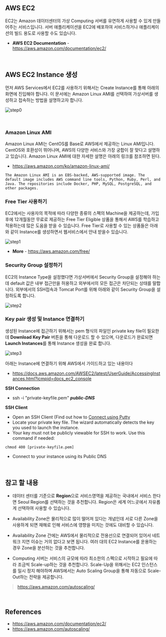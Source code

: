 ## AWS EC2

EC2는 Amazon 데이터센터의 가상 Computing 서버를 유연하게 사용할 수 있게 만들어주는 서비스입니다. 서버 애플리케이션을 EC2에 배포하여 서비스하거나 애플리케이션의 빌드 용도로 사용할 수도 있습니다.

- **AWS EC2 Documentation** - https://aws.amazon.com/documentation/ec2/

<br>

## AWS EC2 Instance 생성

먼저 AWS Services에서 EC2를 사용하기 위해서는 Create Instance를 통해 아래의 화면에 진입해야 합니다. 이 문서에는 Amazon Linux AMI를 선택하여 가상서버를 생성하고 접속하는 방법을 설명하고자 합니다.

![step0](http://image.toast.com/aaaaahq/aws-ec2-step0.png)

<br>

### Amazon Linux AMI

Amazon Linux AMI는 CentOS를 Base로 AWS에서 제공하는 Linux AMI입니다. CentOS와 호환성이 뛰어나며, AWS의 다양한 서비스와 가장 궁합이 잘 맞다고 설명하고 있습니다. Amazon Linux AMI에 대한 자세한 설명은 아래의 링크를 참조하면 된다.

- https://aws.amazon.com/ko/amazon-linux-ami/

````
The Amazon Linux AMI is an EBS-backed, AWS-supported image. The default image includes AWS command line tools, Python, Ruby, Perl, and Java. The repositories include Docker, PHP, MySQL, PostgreSQL, and other packages.
````

###  Free Tier 사용하기

EC2에서는 사용자의 목적에 따라 다양한 종류의 스펙의 Machine을 제공하는데, 가입 후에 12개월동안 무료로 제공하는 Free Tier Eligible 상품을 통해서 AWS를 학습하고 적용하는데 많은 도움을 받을 수 있습니다. Free Tier로 사용할 수 있는 상품들은 아래와 같이 Instance를 생성하면서 웹서비스에서 안내 받을수 있습니다.

![step1](http://image.toast.com/aaaaahq/aws-ec2-step1.png)
- **More** - https://aws.amazon.com/free/

### Security Group 설정하기

EC2의 Instance Type을 설정했다면 가상서버에서 Security Group을 설정해야 하는데 default 값은 내부 접근만을 허용하고 외부에서의 모든 접근은 차단되는 상태를 말합니다. 외부에서의 SSH접속과 Tomcat Port를 위해 아래와 같이 Security Group을 설정하도록 합니다.

![step2](http://image.toast.com/aaaaahq/aws-ec2-step2.png)

### Key pair 생성 및 Instance 연결하기

생성된 Instance에 접근하기 위해서는 pem 형식의 파일인 private key file이 필요한데 **Download Key Pair** 버튼을 통해 다운로드 할 수 있으며, 다운로드가 완료되면 **Launch Instances**를 통해 Instance 생성을 완료 합니다.

![step3](http://image.toast.com/aaaaahq/aws-ec2-step3.png)

아래는 Instance에 연결하기 위해 AWS에서 가이드하고 있는 내용이다

- https://docs.aws.amazon.com/AWSEC2/latest/UserGuide/AccessingInstances.html?icmpid=docs_ec2_console


**SSH Connection**

- ssh -i "private-keyfile.pem" _**public-DNS**_

**SSH Client**

- Open an SSH Client (Find out how to [Connect using Putty](https://docs.aws.amazon.com/AWSEC2/latest/UserGuide/putty.html?console_help=true)
- Locate your private key file. The wizard automatically detects the key you used to launch the instance.
- Your key must not be publicly viewable for SSH to work. Use this command if needed:


````
chmod 400 [private-keyfile.pem]
````
- Connect to your instance using its Public DNS

<br>

## 참고 할 내용

- 데이터 센터를 기준으로 **Region**으로 서비스영역을 제공하는 국내에서 서비스 한다면 Seoul Region를 선택하는 것을 추천합니다. Region은 세계 어느곳에서 자유롭게 선택하여 사용할 수 있습니다.


- Availability Zone은 물리적으로 많이 떨어져 있다는 개념인데 서로 다른 Zone을 사용하게 되면 재해로 인해 서비스에 영향을 미치는 것에도 대비할 수 있습니다.


- Availability Zone 간에는 AWS에서 물리적으로 전용선으로 연결되어 있어서 네트워크 지연 이슈는 거의 없다고 보면 됩니다. 여러 대의 EC2 Instance를 운용하는 경우 Zone을 분산하는 것을 추천합니다.


- Computing 서버는 서비스의 규모에 따라 최소한의 스펙으로 시작하고 필요에 따라 조금씩 Scale-up하는 것을 추천합니다. Scale-Up을 위해서는 EC2 인스턴스를 일시 정지 해야하며 AWS에서는 Auto Scaling Group을 통해 자동으로 Scale-Out하는 전략을 제공합니다.

> https://aws.amazon.com/autoscaling/

<br>

## References
- https://aws.amazon.com/documentation/ec2/
- https://aws.amazon.com/autoscaling/
